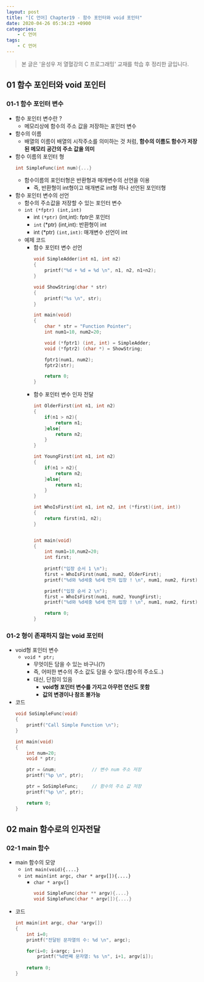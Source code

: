 ```yaml
---
layout: post
title: "[C 언어] Chapter19 - 함수 포인터와 void 포인터"
date: 2020-04-26 05:34:23 +0900
categories: 
    - C 언어
tags:
    - C 언어
---
```


> 본 글은 '윤성우 저 열혈강의 C 프로그래밍' 교재를 학습 후 정리한 글입니다.

<!-- more -->

## 01 함수 포인터와 void 포인터

### 01-1 함수 포인터 변수
- 함수 포인터 변수란 ?
    - 메모리상에 함수의 주소 값을 저장하는 포인터 변수
- 함수의 이름
    - 배열의 이름이 배열의 시작주소를 의미하는 것 처럼, **함수의 이름도 함수가 저장된 메모리 공간의 주소 값을 의미**
- 함수 이름의 포인터 형
    ```c
    int SimpleFunc(int num){...}
    ```
    - 함수이름의 포인터형은 반환형과 매개변수의 선언을 이용
        - 즉, 반환형이 int형이고 매개변로 int형 하나 선언된 포인터형
- 함수 포인터 변수의 선언
    - 함수의 주소값을 저장할 수 있는 포인터 변수
    - `int (*fptr) (int,int)`
        - int `(*ptr)` (int,int): fptr은 포인터
        - `int` (*ptr) (int,int): 반환형이 int
        - int (*ptr) `(int,int)`: 매개변수 선언이 int
    - 예제 코드
        - 함수 포인터 변수 선언
            ```c
            void SimpleAdder(int n1, int n2)
            {
                printf("%d + %d = %d \n", n1, n2, n1+n2);
            }

            void ShowString(char * str)
            {
                printf("%s \n", str);
            }

            int main(void)
            {
                char * str = "Function Pointer";
                int num1=10, num2=20;

                void (*fptr1) (int, int) = SimpleAdder;
                void (*fptr2) (char *) = ShowString; 

                fptr1(num1, num2);
                fptr2(str);

                return 0;
            }
            ```
        - 함수 포인터 변수 인자 전달
            ```c
            int OlderFirst(int n1, int n2)
            {
                if(n1 > n2){
                    return n1;
                }else{
                    return n2;
                }
            }

            int YoungFirst(int n1, int n2)
            {
                if(n1 > n2){
                    return n2;
                }else{
                    return n1;
                }
            }

            int WhoIsFirst(int n1, int n2, int (*first)(int, int))
            {
                return first(n1, n2);
            }


            int main(void)
            {
                int num1=10,num2=20;
                int first;
                
                printf("입장 순서 1 \n");
                first = WhoIsFirst(num1, num2, OlderFirst);
                printf("%d와 %d세중 %d세 먼저 입장 ! \n", num1, num2, first);

                printf("입장 순서 2 \n");
                first = WhoIsFirst(num1, num2, YoungFirst);
                printf("%d와 %d세중 %d세 먼저 입장 ! \n", num1, num2, first);

                return 0;
            }
            ```

### 01-2 형이 존재하지 않는 void 포인터
- void형 포인터 변수
    - `void * ptr;`
        - 무엇이든 담을 수 있는 바구니(?)
        - 즉, 어떠한 변수의 주소 값도 담을 수 있다.(함수의 주소도..)
        - 대신, 단점이 있음
            - **void형 포인터 변수를 가지고 아무런 연산도 못함**
            - **값의 변경이나 참조 불가능**
- 코드
    ```c
    void SoSimpleFunc(void)
    {
        printf("Call Simple Function \n");
    }

    int main(void)
    {
        int num=20;
        void * ptr;

        ptr = &num;             // 변수 num 주소 저장
        printf("%p \n", ptr);

        ptr = SoSimpleFunc;     // 함수의 주소 값 저장
        printf("%p \n", ptr);

        return 0;
    }
    ```

## 02 main 함수로의 인자전달

### 02-1 main 함수
- main 함수의 모양
    - `int main(void){....}`
    - `int main(int argc, char * argv[]){....}`
        - `char * argv[]`
            ```c
            void SimpleFunc(char ** argv){....}
            void SimpleFunc(char * argv[]){....}
            ```
- 코드
    ```c
    int main(int argc, char *argv[])
    {
        int i=0;
        printf("전달된 문자열의 수: %d \n", argc);

        for(i=0; i<argc; i++)
            printf("%d번째 문자열: %s \n", i+1, argv[i]);
        
        return 0;
    }
    ```